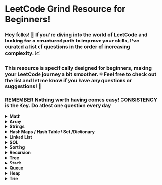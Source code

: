 # LeetCode Grind Resource for Beginners!

### Hey folks! 👋 If you're diving into the world of LeetCode and looking for a structured path to improve your skills, I've curated a list of questions in the order of increasing complexity. 📈

### This resource is specifically designed for beginners, making your LeetCode journey a bit smoother. 💡 Feel free to check out the list and let me know if you have any questions or suggestions! 🚀

### REMEMBER Nothing worth having comes easy! CONSISTENCY is the Key. Do atlest one question every day							
							

<details>
	<summary> <strong> Math </strong> </summary>	
	
1. [`2235. Add Two Integers`](./Golang/Leetcode%202235%20Add%20Two%20Integers.go) : Simplest Leetcode Question
2. [`412. Fizz Buzz`](./Golang/Leetcode%20412%20Fizz%20Buzz%20Golang.go)
3. [`2469 Convert the Temperature`](./Golang/Leetcode%202469%20Convert%20the%20Temperature%20Golang%20Solution.go)
4. [`1952. Three Divisors`](./Golang/Leetcode%201952.%20Three%20Divisors.go)
5. [`2455. Average Value of Even Numbers That Are Divisible by Three`](./Golang/Leetcode%202455.%20Average%20Value%20of%20Even%20Numbers%20That%20Are%20Divisible%20by%20Three.go)
6. [`1313. Decompress Run-Length Encoded List`](./Golang/Leetcode%201313.%20Decompress%20Run-Length%20Encoded%20List.go)
7. [`507. Perfect Number`](./Golang/Leetcode%20507.%20Perfect%20Number.go)
8. [`657. Robot Return to Origin`](./Golang/Leetcode%20657.%20Robot%20Return%20to%20Origin.go)
9. [`367. Valid Perfect Square`](./Golang/Leetcode%20367.%20Valid%20Perfect%20Square.go)
10. [`561. Array Partition`](./Golang/Leetcode%20561.%20Array%20Partition.go)
11. [`2833. Furthest Point From Origin`](./Golang/Leetcode%202833.%20Furthest%20Point%20From%20Origin.go) : You can use if else condition if didn't know hashmaps
12. [`2427. Number of Common Factors`](./Golang/Leetcode%202427%20Number%20of%20Common%20Factors.go)
13. [`1979. Find Greatest Common Divisor of Array`](./Golang/Leetcode%201979.%20Find%20Greatest%20Common%20Divisor%20of%20Array.go)
14. [`9. Palindrome Number`](./Golang/Leetcode%209%20Palindrome%20Number.go)
15. [`1281. Subtract the Product and Sum of Digits of an Integer`](./Golang/Leetcode%201281%20Subtract%20the%20Product%20and%20Sum%20of%20Digits%20of%20an%20Integer.go)
16.  [`2413. Smallest Even Multiple`](./Golang/Leetcode%202413%20Smallest%20Even%20Multiple.go)
17.  [`1431. Kids With the Greatest Number of Candies`](./Golang/Leetcode%201431.%20Kids%20With%20the%20Greatest%20Number%20of%20Candies.go)
18.  [`2706. Buy Two Chocolates`](./Golang/Leetcode%202706%20Buy%20Two%20Chocolates.go)
19.  [`268. Missing Number`](./Golang/Leetcode%20268.%20Missing%20Number.go)
20.  [`383. Ransom Note`](./Golang/Leetcode%20383.%20Ransom%20Note.go)
21.  [`896. Monotonic Array`](./Golang/Leetcode%20896.%20Monotonic%20Array.go)
22.  [`2965. Find Missing and Repeated Values`](./Golang/Leetcode%202965.%20Find%20Missing%20and%20Repeated%20Values.go)
23.  [`2894. Divisible and Non-divisible Sums Difference`](./Golang/Leetcode%202894%20Divisible%20and%20Non-divisible%20Sums%20Difference.go)
24.  [`2769. Find the Maximum Achievable Number`](./Golang/Leetcode%202769%20Find%20the%20Maximum%20Achievable%20Number.go)
25.  [`2535. Difference Between Element Sum and Digit Sum of an Array`](./Golang/Leetcode%202535%20Difference%20Between%20Element%20Sum%20and%20Digit%20Sum%20of%20an%20Array.go)
26.  [`2544. Alternating Digit Sum`](./Golang/Leetcode%202544%20Alternating%20Digit%20Sum.go)
27.  [`2154. Keep Multiplying Found Values by Two`](./Golang/Leetcode%202154.%20Keep%20Multiplying%20Found%20Values%20by%20Two.go)
28.  [`1351. Count Negative Numbers in a Sorted Matrix`](./Golang/Leetcode%201351.%20Count%20Negative%20Numbers%20in%20a%20Sorted%20Matrix.go)
29.  [`1317. Convert Integer to the Sum of Two No-Zero Integers`](./Golang/Leetcode%201317.%20Convert%20Integer%20to%20the%20Sum%20of%20Two%20No-Zero%20Integers.go)
30.  [`1720. Decode XORed Array`](./Golang/Leetcode%201720.%20Decode%20XORed%20Array.go)
31.  [`2574. Left and Right Sum Differences`](./Golang/Leetcode%202574.%20Left%20and%20Right%20Sum%20Differences.go)
32.  [`191. Number of 1 Bits`](./Golang/Leetcode%20191.%20Number%20of%201%20Bits.go)
33.  [`2859. Sum of Values at Indices With K Set Bits`](./Golang/Leetcode%202859.%20Sum%20of%20Values%20at%20Indices%20With%20K%20Set%20Bits.go)
34.  [`509. Fibonacci Number`](./Golang/Leetcode%20509.%20Fibonacci%20Number.go)
35.  [`70. Climbing Stairs`](./Golang/Leetcode%2070.%20Climbing%20Stairs.go) : Similiar to Fibonacci
36.  [`231. Power of Two`](./Golang/Leetcode%20231.%20Power%20of%20Two.go)
37.  [`326. Power of Three`](./Golang/Leetcode%20326.%20Power%20of%20Three.go)
38.  [`342. Power of Four`](./Golang/Leetcode%20342.%20Power%20of%20Four.go)
39.  [`35. Search Insert Position`](./Golang/Leetcode%2035%20Search%20Insert%20Position.go) : Binary Search Implementation
40.  [`455. Assign Cookies`](./Golang/Leetcode%20455%20Assign%20Cookies.go)
41.  [`121. Best Time to Buy and Sell Stock`](./Golang/Leetcode%20121.%20Best%20Time%20to%20Buy%20and%20Sell%20Stock.go)
42.  [`1588. Sum of All Odd Length Subarrays`](./Golang/Leetcode%201588%20Sum%20of%20All%20Odd%20Length%20Subarrays.go)
43.  [`645. Set Mismatch`](./Golang/Leetcode%20645%20Set%20Mismatch.go)
44.  [`977. Squares of a Sorted Array`](./Golang/Leetcode%20977.%20Squares%20of%20a%20Sorted%20Array.go)
45.  [`628. Maximum Product of Three Numbers`](./Golang/Leetcode%20628%20Maximum%20Product%20of%20Three%20Numbers.go)
46.  [`414. Third Maximum Number`](./Golang/Leetcode%20414.%20Third%20Maximum%20Number.go)
47.  [`2119. A Number After a Double Reversal`](./Golang/Leetcode%202119%20A%20Number%20After%20a%20Double%20Reversal.go)
48. [`1304. Find N Unique Integers Sum up to Zero`](./Golang/Leetcode%201304%20Find%20N%20Unique%20Integers%20Sum%20up%20to%20Zero.go)
49. [`2475. Number of Unequal Triplets in Array`](./Golang/Leetcode%202475%20Number%20of%20Unequal%20Triplets%20in%20Array.go)
50. [`1688. Count of Matches in Tournament`](./Golang/Leetcode%201688%20Count%20of%20Matches%20in%20Tournament.go)
51. [`389. Find the Difference`](./Golang/Leetcode%20389%20Find%20the%20Difference%20Golang%20Solution.go)
52. [`1512. Number of Good Pairs`](./Golang/Leetcode%201512%20Number%20of%20Good%20Pairs.go)
53.  [`2180. Count Integers With Even Digit Sum`](./Golang/Leetcode%202180%20Count%20Integers%20With%20Even%20Digit%20Sum.go)
54.  [`7. Reverse Integer`](./Golang/Leetcode%207%20Reverse%20Integer.go)
55.  [`1710. Maximum Units on a Truck`](./Golang/Leetcode%201710.%20Maximum%20Units%20on%20a%20Truck.go)
56.  [`66. Plus One`](./Golang/Leetcode%2066%20Plus%20One.go)
57.  [`2824. Count Pairs Whose Sum is Less than Target`](./Golang/Leetcode%202824%20Count%20Pairs%20Whose%20Sum%20is%20Less%20than%20Target.go)
58.  [`2540. Minimum Common Value`](./Golang/Leetcode%202540.%20Minimum%20Common%20Value.go) : Two pointer approach
59.  [`2807. Insert Greatest Common Divisors in Linked List`](./Golang/Leetcode%202807%20Insert%20Greatest%20Common%20Divisors%20in%20Linked%20List.go) : Medium Question but Medium - Easy level
60.  [`2125. Number of Laser Beams in a Bank`](./Golang/Leetcode%202125%20Number%20of%20Laser%20Beams%20in%20a%20Bank.go) : Medium - Easy level
61.  [`2870. Minimum Number of Operations to Make Array Empty`](./Golang/Leetcode%202870%20Minimum%20Number%20of%20Operations%20to%20Make%20Array%20Empty.go) : Medium - Easy level
62.  [`2396. Strictly Palindromic Number.go`](./Golang/Leetcode%202396.%20Strictly%20Palindromic%20Number.go)
63.   [`2610. Convert an Array Into a 2D Array With Conditions`](./Golang/Leetcode%202610%20Convert%20an%20Array%20Into%20a%202D%20Array%20With%20Conditions.go) : Medium
64.   [`380. Insert Delete GetRandom O(1)`](./Golang/Leetcode%20380.%20Insert%20Delete%20GetRandom%20O(1).go) : Medium
65.   [`46. Permutations`](./Golang/Leetcode%2046.%20Permutations.go) : Medium (Recursion)
66.   [`1481. Least Number of Unique Integers after K Removals`](./Golang/Leetcode%201481.%20Least%20Number%20of%20Unique%20Integers%20after%20K%20Removals.go) : Medium O(N) Solution
67.   [`1291. Sequential Digits`](./Golang/Leetcode%201291.%20Sequential%20Digits.go) : Medium

</details>

<details>
	<summary> <strong> Array </strong> </summary>		

1. [`2455. Average Value of Even Numbers That Are Divisible by Three`](./Golang/Leetcode%202455.%20Average%20Value%20of%20Even%20Numbers%20That%20Are%20Divisible%20by%20Three.go)
2. [`961. N-Repeated Element in Size 2N Array`](./Golang/Leetcode%20961.%20N-Repeated%20Element%20in%20Size%202N%20Array.go)
3. [`561. Array Partition`](./Golang/Leetcode%20561.%20Array%20Partition.go)
4. [`1313. Decompress Run-Length Encoded List`](./Golang/Leetcode%201313.%20Decompress%20Run-Length%20Encoded%20List.go)
5. [`2089. Find Target Indices After Sorting Array`](./Golang/Leetcode%202089%20Find%20Target%20Indices%20After%20Sorting%20Array.go)
6. [`2215. Find the Difference of Two Arrays`](./Golang/Leetcode%202215.%20Find%20the%20Difference%20of%20Two%20Arrays.go)
7. [`2798. Number of Employees Who Met the Target`](./Golang/Leetcode%202798%20Number%20of%20Employees%20Who%20Met%20the%20Target.go)
8. [`1431. Kids With the Greatest Number of Candies`](./Golang/Leetcode%201431.%20Kids%20With%20the%20Greatest%20Number%20of%20Candies.go)
9. [`2706. Buy Two Chocolates`](./Golang/Leetcode%202706%20Buy%20Two%20Chocolates.go)
10. [`383. Ransom Note`](./Golang/Leetcode%20383.%20Ransom%20Note.go)
11. [`191. Number of 1 Bits`](./Golang/Leetcode%20191.%20Number%20of%201%20Bits.go)
12. [`2864. Maximum Odd Binary Number`](./Golang/Leetcode%202864.%20Maximum%20Odd%20Binary%20Number.go)
13. [`2859. Sum of Values at Indices With K Set Bits`](./Golang/Leetcode%202859.%20Sum%20of%20Values%20at%20Indices%20With%20K%20Set%20Bits.go)
14. [`1672. Richest Customer Wealth`](./Golang/Leetcode%201672%20Richest%20Customer%20Wealth.go)
15. [`2441. Largest Positive Integer That Exists With Its Negative`](./Golang/Leetcode%202441%20Largest%20Positive%20Integer%20That%20Exists%20With%20Its%20Negative.go)
16. [`2544. Alternating Digit Sum`](./Golang/Leetcode%202544%20Alternating%20Digit%20Sum.go)
17. [`1720. Decode XORed Array`](./Golang/Leetcode%201720.%20Decode%20XORed%20Array.go)
18. [`268. Missing Number`](./Golang/Leetcode%20268.%20Missing%20Number.go)
19. [`2965. Find Missing and Repeated Values`](./Golang/Leetcode%202965.%20Find%20Missing%20and%20Repeated%20Values.go)
20. [`1207. Unique Number of Occurrences`](./Golang/Leetcode%201207.%20Unique%20Number%20of%20Occurrences.go)
21. [`2574. Left and Right Sum Differences`](./Golang/Leetcode%202574.%20Left%20and%20Right%20Sum%20Differences.go)
22. [`455. Assign Cookies`](./Golang/Leetcode%20455%20Assign%20Cookies.go)
23. [`3005. Count Elements With Maximum Frequency`](./Golang/Leetcode%203005.%20Count%20Elements%20With%20Maximum%20Frequency.go)
24. [`896. Monotonic Array`](./Golang/Leetcode%20896.%20Monotonic%20Array.go)
25. [`977. Squares of a Sorted Array`](./Golang/Leetcode%20977.%20Squares%20of%20a%20Sorted%20Array.go)
26. [`121. Best Time to Buy and Sell Stock`](./Golang/Leetcode%20121.%20Best%20Time%20to%20Buy%20and%20Sell%20Stock.go)
27. [`2475. Number of Unequal Triplets in Array`](./Golang/Leetcode%202475%20Number%20of%20Unequal%20Triplets%20in%20Array.go)
28. [`1913. Maximum Product Difference Between Two Pairs`](./Golang/Leetcode%201913%20Maximum%20Product%20Difference%20Between%20Two%20Pairs.go)
29. [`2176. Count Equal and Divisible Pairs in an Array`](./Golang/Leetcode%202176%20Count%20Equal%20and%20Divisible%20Pairs%20in%20an%20Array.go)
30. [`26. Remove Duplicates from Sorted Array`](./Golang/Leetcode%2026%20Remove%20Duplicates%20from%20Sorted%20Array.go)
31. [`2540. Minimum Common Value`](./Golang/Leetcode%202540.%20Minimum%20Common%20Value.go) : Two pointer approach
32. [`349. Intersection of Two Arrays`](./Golang/Leetcode%20349.%20Intersection%20of%20Two%20Arrays.go)
33. [`350. Intersection of Two Arrays II`](./Golang/Leetcode%20350.%20Intersection%20of%20Two%20Arrays%20II.go)
34. [`643. Maximum Average Subarray I`](./Golang/Leetcode%20643.%20Maximum%20Average%20Subarray%20I.go)
35. [`1089. Duplicate Zeros`](./Golang/Leetcode%201089.%20Duplicate%20Zeros.go):  Given a fixed-length integer array arr, duplicate each occurrence of zero, shifting the remaining elements to the right.
36. [`2006. Count Number of Pairs With Absolute Difference K`](./Golang/Leetcode%202006%20Count%20Number%20of%20Pairs%20With%20Absolute%20Difference%20K.go)
37. [`628. Maximum Product of Three Numbers`](./Golang/Leetcode%20628%20Maximum%20Product%20of%20Three%20Numbers.go)
38. [`1710. Maximum Units on a Truck`](./Golang/Leetcode%201710.%20Maximum%20Units%20on%20a%20Truck.go)
39. [`66. Plus One`](./Golang/Leetcode%2066%20Plus%20One.go)
40. [`2433. Find The Original Array of Prefix Xor`](./Golang/Leetcode%202433%20Find%20The%20Original%20Array%20of%20Prefix%20Xor.go)
41. [`2824. Count Pairs Whose Sum is Less than Target`](./Golang/Leetcode%202824%20Count%20Pairs%20Whose%20Sum%20is%20Less%20than%20Target.go)
42. [`1588. Sum of All Odd Length Subarrays`](./Golang/Leetcode%201588%20Sum%20of%20All%20Odd%20Length%20Subarrays.go)
43. [`2125. Number of Laser Beams in a Bank`](./Golang/Leetcode%202125%20Number%20of%20Laser%20Beams%20in%20a%20Bank.go) : Medium - Easy level
44. [`2870. Minimum Number of Operations to Make Array Empty`](./Golang/Leetcode%202870%20Minimum%20Number%20of%20Operations%20to%20Make%20Array%20Empty.go) : Medium - Easy level
45. [`2396. Strictly Palindromic Number.go`](./Golang/Leetcode%202396.%20Strictly%20Palindromic%20Number.go)
46. [`2610. Convert an Array Into a 2D Array With Conditions`](./Golang/Leetcode%202610%20Convert%20an%20Array%20Into%20a%202D%20Array%20With%20Conditions.go) : Medium
47. [`380. Insert Delete GetRandom O(1)`](./Golang/Leetcode%20380.%20Insert%20Delete%20GetRandom%20O(1).go) : Medium
48. [`46. Permutations`](./Golang/Leetcode%2046.%20Permutations.go) : Medium (Recursion)
49. [`1481. Least Number of Unique Integers after K Removals`](./Golang/Leetcode%201481.%20Least%20Number%20of%20Unique%20Integers%20after%20K%20Removals.go) : Medium O(N) Solution
</details>

<details>
	<summary> <strong> Strings </strong> </summary>	
	
1. [`1108. Defanging an IP Address`](./Golang/Leetcode%201108%20Defanging%20an%20IP%20Address%20Golang%20Solution.go)
2. [`657. Robot Return to Origin`](./Golang/Leetcode%20657.%20Robot%20Return%20to%20Origin.go)
3. [`2833. Furthest Point From Origin`](./Golang/Leetcode%202833.%20Furthest%20Point%20From%20Origin.go) : You can use if else condition if didn't know hashmaps
4. [`2351. First Letter to Appear Twice`](./Golang/Leetcode%202351%20First%20Letter%20to%20Appear%20Twice.go)
5. [`387. First Unique Character in a String`](./Golang/Leetcode%20387.%20First%20Unique%20Character%20in%20a%20String.go)
6. [`383. Ransom Note`](./Golang/Leetcode%20383.%20Ransom%20Note.go)
7. [`1704. Determine if String Halves Are Alike`](./Golang/Leetcode%201704.%20Determine%20if%20String%20Halves%20Are%20Alike.go)
8. [`2108. Find First Palindromic String in the Array`](./Golang/Leetcode%202108.%20Find%20First%20Palindromic%20String%20in%20the%20Array.go)
9. [`744. Find Smallest Letter Greater Than Target`](./Golang/Leetcode%20744%20Find%20Smallest%20Letter%20Greater%20Than%20Target.go)
10. [`1816. Truncate Sentence`](./Golang/Leetcode%201816.%20Truncate%20Sentence.go)
11. [`1528. Shuffle String`](./Golang/Leetcode%201528.%20Shuffle%20String.go)
12. [`191. Number of 1 Bits`](./Golang/Leetcode%20191.%20Number%20of%201%20Bits.go)
13. [`1773. Count Items Matching a Rule`](./Golang/Leetcode%201773.%20Count%20Items%20Matching%20a%20Rule.go)
14. [`2114. Maximum Number of Words Found in Sentences`](./Golang/Leetcode%202114.%20Maximum%20Number%20of%20Words%20Found%20in%20Sentences.go)
15. [`1662. Check If Two String Arrays are Equivalent`](./Golang/Leetcode%201662.%20Check%20If%20Two%20String%20Arrays%20are%20Equivalent.go)
16. [`1678. Goal Parser Interpretation`](./Golang/Leetcode%201678%20Goal%20Parser%20Interpretation.go)
17. [`2273. Find Resultant Array After Removing Anagrams`](./Golang/Leetcode%202273.%20Find%20Resultant%20Array%20After%20Removing%20Anagrams.go)
18. [`2828. Check if a String Is an Acronym of Words`](./Golang/Leetcode%202828%20Check%20if%20a%20String%20Is%20an%20Acronym%20of%20Words.go)
19. [`2942. Find Words Containing Character`](./Golang/Leetcode%202942%20Find%20Words%20Containing%20Character.go)
20. [`1624. Largest Substring Between Two Equal Characters`](./Golang/Leetcode%201624%20Largest%20Substring%20Between%20Two%20Equal%20Characters.go)
21. [`1689. Partitioning Into Minimum Number Of Deci-Binary Numbers`](./Golang/Leetcode%201689%20Partitioning%20Into%20Minimum%20Number%20Of%20Deci-Binary%20Numbers.go)
22. [`1347. Minimum Number of Steps to Make Two Strings Anagram`](./Golang/Leetcode%201347.%20Minimum%20Number%20of%20Steps%20to%20Make%20Two%20Strings%20Anagram.go): Medium - Easy
23. [`2186. Minimum Number of Steps to Make Two Strings Anagram II`](./Golang/Leetcode%202186.%20Minimum%20Number%20of%20Steps%20to%20Make%20Two%20Strings%20Anagram%20II.go): Medium
24. [`1657. Determine if Two Strings Are Close`](./Golang/Leetcode%201657.%20Determine%20if%20Two%20Strings%20Are%20Close.go): Medium
25. [`567. Permutation in String`](./Golang/Leetcode%20567.%20Permutation%20in%20String.go) : Sliding Window Approach
26. [`438. Find All Anagrams in a String`](./Golang/Leetcode%20438.%20Find%20All%20Anagrams%20in%20a%20String.go) : Sliding Window
</details>

<details>
	<summary> <strong> Hash Maps / Hash Table / Set /Dictionary </strong> </summary>	
	
1. [`1. Two Sum`](./Golang/Leetcode%201%20Two%20Sum.go)
2. [`217. Contains Duplicate`](./Golang/Leetcode%20217%20Contains%20Duplicate.go): Given an integer array nums, return true if any value appears at least twice in the array, and return false if every element is distinct.
3. [`961. N-Repeated Element in Size 2N Array`](./Golang/Leetcode%20961.%20N-Repeated%20Element%20in%20Size%202N%20Array.go)
4. [`2833. Furthest Point From Origin`](./Golang/Leetcode%202833.%20Furthest%20Point%20From%20Origin.go)
5. [`1748. Sum of Unique Elements`](./Golang/Leetcode%201748%20Sum%20of%20Unique%20Elements.go)
6. [`1207. Unique Number of Occurrences`](./Golang/Leetcode%201207.%20Unique%20Number%20of%20Occurrences.go)
7. [`2351. First Letter to Appear Twice`](./Golang/Leetcode%202351%20First%20Letter%20to%20Appear%20Twice.go)
8. [`387. First Unique Character in a String`](./Golang/Leetcode%20387.%20First%20Unique%20Character%20in%20a%20String.go)
9. [`2215. Find the Difference of Two Arrays`](./Golang/Leetcode%202215.%20Find%20the%20Difference%20of%20Two%20Arrays.go)
10. [`1941. Check if All Characters Have Equal Number of Occurrences`](./Golang/Leetcode%201941%20Check%20if%20All%20Characters%20Have%20Equal%20Number%20of%20Occurrences.go)
11. [`287. Find the Duplicate Number`](./Golang/Leetcode%20287%20Find%20the%20Duplicate%20Number.go)
12. [`2154. Keep Multiplying Found Values by Two`](./Golang/Leetcode%202154.%20Keep%20Multiplying%20Found%20Values%20by%20Two.go)
13. [`575. Distribute Candies`](./Golang/Leetcode%20575%20Distribute%20Candies.go)
14. [`3005. Count Elements With Maximum Frequency`](./Golang/Leetcode%203005.%20Count%20Elements%20With%20Maximum%20Frequency.go)
15. [`1512. Number of Good Pairs`](./Golang/Leetcode%201512%20Number%20of%20Good%20Pairs.go)
16. [`169. Majority Element`](./Golang/Leetcode%20169%20Majority%20Element.go)
17. [`2190. Most Frequent Number Following Key In an Array`](./Golang/Leetcode%202190.%20Most%20Frequent%20Number%20Following%20Key%20In%20an%20Array.go)
18. [`383. Ransom Note`](./Golang/Leetcode%20383.%20Ransom%20Note.go)
19. [`1624. Largest Substring Between Two Equal Characters`](./Golang/Leetcode%201624%20Largest%20Substring%20Between%20Two%20Equal%20Characters.go)
20. [`205. Isomorphic Strings`](./Golang/Leetcode%20205%20Isomorphic%20Strings.go)
21. [`242. Valid Anagram`](./Golang/Leetcode%20242%20Valid%20Anagram.go)
22. [`1832. Check if the Sentence Is Pangram`](./Golang/Leetcode%201832%20Check%20if%20the%20Sentence%20Is%20Pangram.go)
23. [`771. Jewels and Stones`](./Golang/Leetcode%20771%20Jewels%20and%20Stones.go)
24. [`202. Happy Number`](./Golang/Leetcode%20202%20Happy%20Number.go)
25. [`2965. Find Missing and Repeated Values`](./Golang/Leetcode%202965.%20Find%20Missing%20and%20Repeated%20Values.go)
26. [`1282. Group the People Given the Group Size They Belong To`](./Golang/Leetcode%201282%20Group%20the%20People%20Given%20the%20Group%20Size%20They%20Belong%20To.go)
27. [`349. Intersection of Two Arrays`](./Golang/Leetcode%20349.%20Intersection%20of%20Two%20Arrays.go)
28. [`350. Intersection of Two Arrays II`](./Golang/Leetcode%20350.%20Intersection%20of%20Two%20Arrays%20II.go)
29. [`2357. Make Array Zero by Subtracting Equal Amounts`](./Golang/Leetcode%202357%20Make%20Array%20Zero%20by%20Subtracting%20Equal%20Amounts.go)
30. [`1370. Increasing Decreasing String`](./Golang/Leetcode%201370%20Increasing%20Decreasing%20String.go)
31. [`2367. Number of Arithmetic Triplets`](./Golang/Leetcode%202367%20Number%20of%20Arithmetic%20Triplets.go)
32. [`219. Contains Duplicate II`](./Golang/Leetcode%20219.%20Contains%20Duplicate%20II.go)
33. [`2404. Most Frequent Even Element`](./Golang/Leetcode%202404.%20Most%20Frequent%20Even%20Element.go)
34. [`1347. Minimum Number of Steps to Make Two Strings Anagram`](./Golang/Leetcode%201347.%20Minimum%20Number%20of%20Steps%20to%20Make%20Two%20Strings%20Anagram.go): Medium - Easy
35. [`2186. Minimum Number of Steps to Make Two Strings Anagram II`](./Golang/Leetcode%202186.%20Minimum%20Number%20of%20Steps%20to%20Make%20Two%20Strings%20Anagram%20II.go): Medium
36. [`1657. Determine if Two Strings Are Close`](./Golang/Leetcode%201657.%20Determine%20if%20Two%20Strings%20Are%20Close.go): Medium
37. [`380. Insert Delete GetRandom O(1)`](./Golang/Leetcode%20380.%20Insert%20Delete%20GetRandom%20O(1).go) : Medium
38. [`49. Group Anagrams`](./Golang/Leetcode%2049.%20Group%20Anagrams.go) : Medium
</details>

<details>
	<summary> <strong> Linked List </strong> </summary>	
	
1. [`1290. Convert Binary Number in a Linked List to Integer`](./Golang/Leetcode%201290%20Convert%20Binary%20Number%20in%20a%20Linked%20List%20to%20Integer.go):  Given head which is a reference node to a singly-linked list. The value of each node in the linked list is either 0 or 1. The linked list holds the binary representation of a number. Return the decimal value of the number in the linked list.
2. [`876. Middle of the Linked List`](./Golang/Leetcode%20876%20Middle%20of%20the%20Linked%20List.go): Given the head of a singly linked list, return the middle node of the linked list. If there are two middle nodes, return the second middle node.
3. [`206. Reverse Linked List`](./Golang/Leetcode%20206.%20Reverse%20Linked%20List.go)
4. [`234. Palindrome Linked List`](./Golang/Leetcode%20234.%20Palindrome%20Linked%20List.go)
5. [`160. Intersection of Two Linked Lists`](./Golang/Leetcode%20160%20Intersection%20of%20Two%20Linked%20Lists.go): Given the heads of two singly linked-lists headA and headB, return the node at which the two lists intersect. If the two linked lists have no intersection at all, return null.
6. [`141. Linked List Cycle`](./Golang/Leetcode%20141%20Linked%20List%20Cycle.go): Given head, the head of a linked list, determine if the linked list has a cycle in it.
7. [`19. Remove Nth Node From End of List`](./Golang/Leetcode%2019%20Remove%20Nth%20Node%20From%20End%20of%20List.go): Given the head of a linked list, remove the nth node from the end of the list and return its head.
8. [`2095. Delete the Middle Node of a Linked List`](./Golang/Leetcode%202095%20Delete%20the%20Middle%20Node%20of%20a%20Linked%20List.go): You are given the head of a linked list. Delete the middle node, and return the head of the modified linked list.
9.  [`2807. Insert Greatest Common Divisors in Linked List`](./Golang/Leetcode%202807%20Insert%20Greatest%20Common%20Divisors%20in%20Linked%20List.go) : Medium Question but Medium - Easy level
10. [`707. Design Linked List`](./Golang/Leetcode%20707%20Design%20Linked%20List.go): (Medium) Design your implementation of the linked list.
</details>


<details>
<summary> <strong> SQL </strong> </summary>	
	
1. [`1757. Recyclable and Low Fat Products`](./SQL/1757.%20Recyclable%20and%20Low%20Fat%20Products.sql)
2. [`584. Find Customer Referee`](./SQL/584.%20Find%20Customer%20Referee.go)
3. [`595. Big Countries`](./SQL/595.%20Big%20Countries.sql)
4. [`1148. Article Views I`](./SQL/1148.%20Article%20Views%20I.sql)
5. [`1683. Invalid Tweets`](./SQL/1683.%20Invalid%20Tweets.sql)
6. [`1378. Replace Employee ID With The Unique Identifier`](./SQL/Leetcode%201378.%20Replace%20Employee%20ID%20With%20The%20Unique%20Identifier.sql)
7. [`1068. Product Sales Analysis I`](./SQL/1068.%20Product%20Sales%20Analysis%20I.sql)
8. [`2356. Number of Unique Subjects Taught by Each Teacher`](./SQL/2356.%20Number%20of%20Unique%20Subjects%20Taught%20by%20Each%20Teacher.sql)
9. [`1581. Customer Who Visited but Did Not Make Any Transactions`](./SQL/1581.%20Customer%20Who%20Visited%20but%20Did%20Not%20Make%20Any%20Transactions.sql)
</details>


<details>
	<summary> <strong> Sorting </strong> </summary>	
	
1. [`1089. Duplicate Zeros`](./Golang/Leetcode%201089.%20Duplicate%20Zeros.go):  Given a fixed-length integer array arr, duplicate each occurrence of zero, shifting the remaining elements to the right.
</details>

<details>
	<summary> <strong> Recursion </strong> </summary>	
	
1. [`144 Binary Tree Preorder Traversal`](./Golang/Leetcode%20144%20Binary%20Tree%20Preorder%20Traversal.go)
2. [`94 Binary Tree Inorder Traversal`](./Golang/Leetcode%2094%20Binary%20Tree%20Inorder%20Traversal.go)
3. [`145 Binary Tree Postorder Traversal`](./Golang/Leetcode%20145%20Binary%20Tree%20Postorder%20Traversal.go)
4. [`231. Power of Two`](./Golang/Leetcode%20231.%20Power%20of%20Two.go)
5. [`326. Power of Three`](./Golang/Leetcode%20326.%20Power%20of%20Three.go)
6. [`342. Power of Four`](./Golang/Leetcode%20342.%20Power%20of%20Four.go)
7. [`46. Permutations`](./Golang/Leetcode%2046.%20Permutations.go) : Medium (Recursion)
8. [`1302. Deepest Leaves Sum`](./Golang/Leetcode%201302.%20Deepest%20Leaves%20Sum.go) : Medium
   
</details>


<details>
	<summary> <strong> Tree </strong> </summary>	
	
1. [`144 Binary Tree Preorder Traversal`](./Golang/Leetcode%20144%20Binary%20Tree%20Preorder%20Traversal.go)
2. [`94 Binary Tree Inorder Traversal`](./Golang/Leetcode%2094%20Binary%20Tree%20Inorder%20Traversal.go)
3. [`145 Binary Tree Postorder Traversal`](./Golang/Leetcode%20145%20Binary%20Tree%20Postorder%20Traversal.go)
4. [`938. Range Sum of BST`](./Golang/Leetcode%20938%20Range%20Sum%20of%20BST.go)
5. [`872. Leaf-Similar Trees`](./Golang/Leetcode%20872%20Leaf-Similar%20Trees.go)
6. [`1302. Deepest Leaves Sum`](./Golang/Leetcode%201302.%20Deepest%20Leaves%20Sum.go) : Medium
</details>

<details>
	<summary> <strong> Stack </strong> </summary>	
	
1. [`1089. Duplicate Zeros`](./Golang/Leetcode%201089.%20Duplicate%20Zeros.go):  Given a fixed-length integer array arr, duplicate each occurrence of zero, shifting the remaining elements to the right.
</details>

<details>
	<summary> <strong> Queue </strong> </summary>	
	
1. [`1089. Duplicate Zeros`](./Golang/Leetcode%201089.%20Duplicate%20Zeros.go):  Given a fixed-length integer array arr, duplicate each occurrence of zero, shifting the remaining elements to the right.
</details>

<details>
	<summary> <strong> Heap </strong> </summary>	
	
1. [`1089. Duplicate Zeros`](./Golang/Leetcode%201089.%20Duplicate%20Zeros.go):  Given a fixed-length integer array arr, duplicate each occurrence of zero, shifting the remaining elements to the right.
</details>

<details>
	<summary> <strong> Trie </strong> </summary>	
	
1. [`1089. Duplicate Zeros`](./Golang/Leetcode%201089.%20Duplicate%20Zeros.go):  Given a fixed-length integer array arr, duplicate each occurrence of zero, shifting the remaining elements to the right.
</details>
